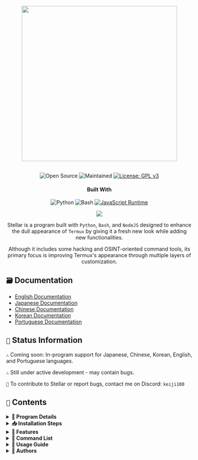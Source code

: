 <p align="center"> <kbd> <img src="https://i.pinimg.com/originals/02/87/d3/0287d3ba8b3330fca99f69e2001d3168.gif?semt=ais_hybrid&w=740" width="420"> </kbd><br><br>

<div align="center">

![Open Source](https://img.shields.io/badge/Open_Source-3DA639?style=for-the-badge&logo=open-source-initiative&logoColor=white) ![Maintained](https://img.shields.io/badge/Maintained_(Yes)-2ea44f?style=for-the-badge)
[![License: GPL v3](https://img.shields.io/badge/License-GPLv3-blue.svg)](https://www.gnu.org/licenses/gpl-3.0)

<h4>Built With</h4>

![Python](https://img.shields.io/badge/Python-3776AB?style=for-the-badge&logo=python&logoColor=white)
![Bash](https://img.shields.io/badge/Shell_Script-121011?style=for-the-badge&logo=gnu-bash&logoColor=white)
[![JavaScript Runtime](https://img.shields.io/badge/JavaScript_Runtime-Node.js-yellow?style=for-the-badge&logo=javascript&logoColor=white&color=f7df1e&labelColor=000000)](https://nodejs.org/)

</div>

<div align="center">
    <img src="https://img.shields.io/badge/Stellar-6C00FF?style=for-the-badge&logo=stellar&logoColor=white&labelColor=121212"><br>
    <strong></strong>
</div>

<div align="center">

Stellar is a program built with `Python`, `Bash`, and `NodeJS` designed to enhance the dull appearance of `Termux` by giving it a fresh new look while adding new functionalities.

Although it includes some hacking and OSINT-oriented command tools, its primary focus is improving Termux's appearance through multiple layers of customization.

</div>

## `🗃️` Documentation 

- [English Documentation](https://github.com/Keiji821/Stellar/blob/master/docs/README_English.md)
- [Japanese Documentation](https://github.com/Keiji821/Stellar/blob/master/docs/README_Japanese.md)
- [Chinese Documentation](https://github.com/Keiji821/Stellar/blob/master/docs/README_Chinese.md)
- [Korean Documentation](https://github.com/Keiji821/Stellar/blob/master/docs/README_Korean.md)
- [Portuguese Documentation](https://github.com/Keiji821/Stellar/blob/master/docs/README_Portuguese.md)

## `📄` Status Information

`⚠️` Coming soon: In-program support for Japanese, Chinese, Korean, English, and Portuguese languages.

`⚠️` Still under active development - may contain bugs.

`📌` To contribute to Stellar or report bugs, contact me on Discord: `keiji100`

## `📜` Contents

<details>
<summary><b>📑 Program Details</b></summary>

```shell
Program Name: Stellar
Creation Date: 06/01/2024
Version: v0.0.0 (Under Development)
Program Size: 17MB
Languages: Spanish only
Creator: Keiji821
```
</details>

<details>
<summary><b>📥 Installation Steps</b></summary>

Run these commands sequentially:

```shell
pkg update && pkg upgrade
```

```shell
pkg install git -y
```

```shell
git clone https://github.com/Keiji821/Stellar
```

```shell
cd Stellar
```

```shell
bash install.sh
```

After executing `bash install.sh`, the installation system will launch. Ensure stable internet connection for proper installation. Termux will restart after installation - we recommend fully closing Termux for `TOR` to function correctly.

</details>

<details>
<summary><b>🧩 Features</b></summary>

Stellar maximizes `Bash` capabilities without relying on `Zsh` for Termux customization, including:

> Core Features
```shell
• Customizable banner colors/background
• Device information status panel
• TOR security layer
• Termux background color customization
• Essential utility commands
• Enhanced termux-properties
• Native command-not-found handler
• Fingerprint lock screen security
• Termux-API integration
• Termux-X11 environment variables
```

> APT Dependencies
```shell
• python
• cloudflared 
• tor
• nmap
• exiftool
• nodejs
• termux-api
• dnsutils
• lsd
• x11-repo
• termux-x11-nightly
• root-repo
```

> PIP Dependencies
```shell   
• beautifulsoup4
• pyfiglet
• phonenumbers
• psutil
• PySocks
• requests
• rich
• "rich[jupyter]"
• lolcat
• discord
• fake_useragent
• pycryptodome
```
</details>

<details>
<summary><b>📀 Command List</b></summary>

> **🔧 SYSTEM**  
```bash
reload       │ Reload banner system  
user-config  │ Customization center
my           │ Show Stellar profile
uninstall    │ Complete uninstall  
update       │ Update from GitHub  
bash         │ Restart terminal session   
reset        │ Restore default state
delete       | rm -rf shortcut
move         | mv shortcut
copy         | cp shortcut
```

> **🛠️ UTILITIES**  
```bash
ia           │ Free API AI service  
ia-image     │ AI image generator  
traductor    │ Real-time translator  
myip         │ Public IP check  
passwordgen  │ Secure password generator  
encrypt-file │ File encryption  
```

> **🌐 OSINT**  
```bash
ipinfo       │ IP intelligence  
urlinfo      │ URL analyzer  
userfinder   │ Cross-platform user search  
phoneinfo    │ Phone number lookup  
metadatainfo │ File metadata extraction  
emailsearch  │ Email search  
```

> **📱 DISCORD**  
```bash
userinfo           │ User info (ID)  
serverinfo         │ Server info (ID)  
searchinvites      │ Invite search  
inviteinfo         │ Invite analysis  
role-mapper        │ Role permission mapping  
mutual-servers     │ Shared servers  
webhook-mass-spam  │ Webhook spam  
mass-delete-channels │ Bulk channel deletion  
```

> **📸 INSTAGRAM**  
```bash
profileinfo  │ Profile metadata  
```

> **⚡ PENTESTING**  
```bash
ddos        │ DDoS attack (IP+port)  
tunnel      │ Visitor IP capture  
```
</details>

<details>
<summary><b>📄 Usage Guide</b></summary>

After installation, use `user-config` to customize:
- Banner ASCII art
- Color schemes
- Terminal background (light/dark modes)
- Other visual elements

The command provides interactive customization wizard.
</details>

<details>
<summary><b>🌹 Authors</b></summary>

```diff
+ Keiji821 (Lead Developer)
```

##### Contact for collaboration/consultation

<p align="left">
  <a href="https://discord.com/users/983476283491110932">
<img src="https://img.shields.io/badge/Discord-Keiji-%235865F2?style=for-the-badge&logo=discord&logoColor=white">
  </a>
</p>

##### `❤️` Donations 

If you find this project valuable, consider supporting its development:

[![Binance Donate](https://img.shields.io/badge/Binance%20Pay-F0B90B?style=for-the-badge&logo=binance&logoColor=white&label=Donate&labelColor=black&message=763579717)](https://pay.binance.com/en)

[![PayPal Donate](https://img.shields.io/badge/PayPal-00457C?style=for-the-badge&logo=paypal&logoColor=white&label=Donate&labelColor=003087&message=felixdppdcg69@gmail.com)](https://paypal.me/felixdppdcg69)
</details>